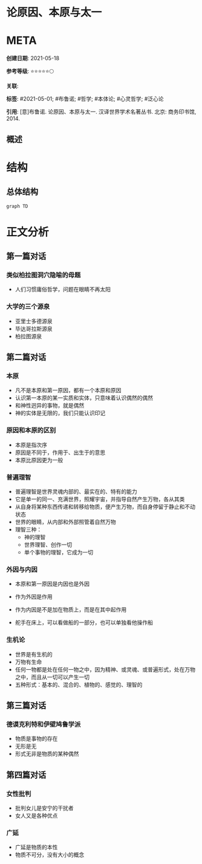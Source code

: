 # 论原因、本原与太一

# META

**创建日期**: 2021-05-18

**参考等级**: ⭐⭐⭐⭐⭐🌕

**关联**: 

**标签**: #2021-05-01; #布鲁诺; #哲学; #本体论; #心灵哲学; #泛心论

**引用**: [意]布鲁诺. 论原因、本原与太一. 汉译世界学术名著丛书. 北京: 商务印书馆, 2014.

## 概述


# 结构

## 总体结构

```mermaid
graph TD

```

# 正文分析

## 第一篇对话

### 类似柏拉图洞穴隐喻的母题

* 人们习惯庸俗哲学，问题在眼睛不再太阳

### 大学的三个源泉

* 亚里士多德源泉
* 毕达哥拉斯源泉
* 柏拉图源泉

## 第二篇对话

### 本原

* 凡不是本原和第一原因，都有一个本原和原因
* 认识第一本原的某一实质和实体，只意味着认识偶然的偶然
* 和神性迥异的事物，就是偶然
* 神的实体是无限的，我们只能认识印记

### 原因和本原的区别

* 本原是指次序
* 原因是不同于，作用于、出生于的意思
* 本原比原因更为一般

### 普遍理智

* 普遍理智是世界灵魂内部的、最实在的、特有的能力
* 它是单一的同一、充满世界，照耀宇宙，并指导自然产生万物，各从其类
* 从自身将某种东西传递和转移给物质，便产生万物，而自身停留于静止和不动状态
* 世界的眼睛，从内部和外部照管着自然万物
* 理智三种：
  * 神的理智
  * 世界理智、创作一切
  * 单个事物的理智，它成为一切

### 外因与内因

* 本原和第一原因是内因也是外因
* 作为外因是作用
* 作为内因是不是加在物质上，而是在其中起作用

* 舵手在床上，可以看做船的一部分，也可以单独看他操作船

### 生机论

* 世界是有生机的
* 万物有生命
* 任何一物都是处在任何一物之中，因为精神、或灵魂、或普遍形式，处在万物之中，而且从一切可以产生一切
* 五种形式：基本的、混合的、植物的、感觉的、理智的

## 第三篇对话

### 德谟克利特和伊壁鸠鲁学派

* 物质是事物的存在
* 无形是无
* 形式无非是物质的某种偶然

## 第四篇对话

### 女性批判

* 批判女儿是安宁的干扰者
* 女人又是各种优点

### 广延

* 广延是物质的本性
* 物质不可分，没有大小的概念